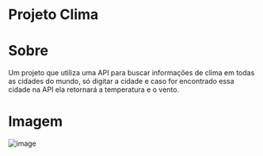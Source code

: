 # Projeto Clima
# Sobre
Um projeto que utiliza uma API para buscar informações de clima em todas as cidades do mundo, só digitar a cidade e caso for encontrado essa cidade na API ela retornará a temperatura e o vento.
# Imagem
![image](https://github.com/DiegoNog01/Clima/assets/100056400/6559a9f3-5d73-48ac-b1b7-e061dc33fe14)
